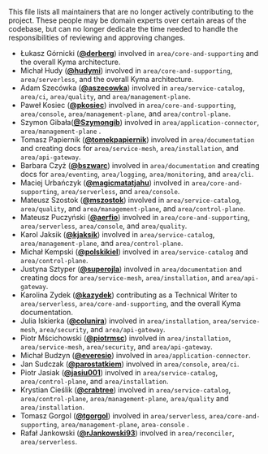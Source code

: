 This file lists all maintainers that are no longer actively contributing to the project. These people may be domain experts over certain areas of the codebase, but can no longer dedicate the time needed to handle the responsibilities of reviewing and approving changes.

* Łukasz Górnicki (**[@derberg](https://github.com/derberg)**) involved in `area/core-and-supporting` and the overall Kyma architecture.
* Michał Hudy (**[@hudymi](https://github.com/hudymi)**) involved in `area/core-and-supporting`, `area/serverless`, and the overall Kyma architecture.
* Adam Szecówka (**[@aszecowka](https://github.com/aszecowka)**) involved in `area/service-catalog`, `area/ci`, `area/quality`, and `area/management-plane`.
* Paweł Kosiec (**[@pkosiec](https://github.com/pkosiec)**) involved in `area/core-and-supporting`, `area/console`, `area/management-plane`, and `area/control-plane`.
* Szymon Gibała(**[@Szymongib](https://github.com/Szymongib)**) involved in `area/application-connector`, `area/management-plane` .
* Tomasz Papiernik (**[@tomekpapiernik](https://github.com/tomekpapiernik)**) involved in `area/documentation` and creating docs for `area/service-mesh`, `area/installation`, and `area/api-gateway`.
* Barbara Czyż (**[@bszwarc](https://github.com/bszwarc)**) involved in `area/documentation` and creating docs for `area/eventing`, `area/logging`, `area/monitoring`, and `area/cli`.
* Maciej Urbańczyk (**[@magicmatatjahu](https://github.com/magicmatatjahu)**) involved in `area/core-and-supporting`, `area/serverless`, and `area/console`.
* Mateusz Szostok (**[@mszostok](https://github.com/mszostok)**) involved in `area/service-catalog`, `area/quality`, and `area/management-plane`, and `area/control-plane`.
* Mateusz Puczyński (**[@aerfio](https://github.com/aerfio)**) involved in `area/core-and-supporting`, `area/serverless`, `area/console`, and `area/quality`.
* Karol Jaksik (**[@kjaksik](https://github.com/kjaksik)**) involved in `area/service-catalog`, `area/management-plane`, and `area/control-plane`.
* Michał Kempski (**[@polskikiel](https://github.com/polskikiel)**) involved in `area/service-catalog` and `area/control-plane`.
* Justyna Sztyper (**[@superojla](https://github.com/superojla)**) involved in `area/documentation` and creating docs for `area/service-mesh`, `area/installation`, and `area/api-gateway`.
* Karolina Zydek (**[@kazydek](https://github.com/kazydek)**) contributing as a Technical Writer to `area/serverless`, `area/core-and-supporting`, and the overall Kyma documentation.
* Julia Iskierka (**[@colunira](https://github.com/colunira)**) involved in `area/installation`, `area/service-mesh`, `area/security`, and `area/api-gateway`.
* Piotr Mścichowski (**[@piotrmsc](https://github.com/piotrmsc)**) involved in `area/installation`, `area/service-mesh`, `area/security`, and `area/api-gateway`.
* Michał Budzyn (**[@everesio](https://github.com/everesio)**) involved in `area/application-connector`.
* Jan Sudczak (**[@parostatkiem](https://github.com/parostatkiem)**) involved in `area/console`, `area/ci`.
* Piotr Jasiak (**[@jasiu001](https://github.com/jasiu001)**) involved in `area/service-catalog`,  `area/control-plane`, and `area/installation`.
* Krystian Cieślik (**[@crabtree](https://github.com/crabtree)**) involved in `area/service-catalog`,  `area/control-plane`, `area/management-plane`, `area/quality` and `area/installation`.
* Tomasz Gorgol (**[@tgorgol](https://github.com/tgorgol)**) involved in `area/serverless`, `area/core-and-supporting`, `area/management-plane`, `area-console` .
* Rafał Jankowski (**[@rJankowski93](https://github.com/rJankowski93)**) involved in `area/reconciler`, `area/serverless`.

